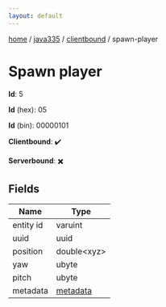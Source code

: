 ```yaml
---
layout: default
---
```


[home](/)  /  [java335](/protocol/java335)  /  [clientbound](/protocol/java335/clientbound)  /  spawn-player

# Spawn player

**Id**: 5

**Id** (hex): 05

**Id** (bin): 00000101

**Clientbound**: ✔️

**Serverbound**: ✖️

## Fields

Name | Type
---|---
entity id | varuint
uuid | uuid
position | double&lt;xyz&gt;
yaw | ubyte
pitch | ubyte
metadata | [metadata](/protocol/java335/metadata)
